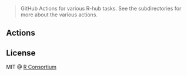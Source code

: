 
> GitHub Actions for various R-hub tasks. See the subdirectories for more
> about the various actions.

## Actions

## License

MIT @ [R Consortium](https://www.r-consortium.org/)
